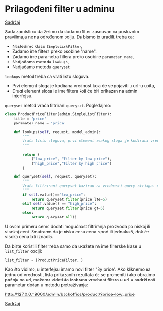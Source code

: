 
# Prilagođeni filter u adminu

[Sadržaj](00_sadrzaj.md)

Sada zamislimo da želimo da dodamo filter zasnovan na poslovnim pravilima,a ne na određenom polju. Da bismo to uradili, treba da:

- Nasledimo klasu `SimpleListFilter`,
- Zadamo ime filtera preko osobine "name".
- Zadamo ime parametra filtera preko osobine `parametar_name`,
- Nadjačamo metodu `lookups`,
- Nadjačamo metodu `queryset`

`lookups` metod treba da vrati listu slogova.

- Prvi element sloga je kodirana vrednost koja će se pojaviti u url-u upita,
- Drugi element sloga je ime filtera koji će biti prikazan na admin interfejsu.

`queryset` metod vraća filtrirani `queryset`. Pogledajmo:

```py
class ProductPriceFilter(admin.SimpleListFilter):
    title = 'price'
    parameter_name = 'price'

    def lookups(self, request, model_admin):
        """
        Vraća listu slogova, prvi element svakog sloga je kodirana vrednost opcije koja će se pojaviti u query URL-u, drugi element je ime opcije koja će se pojaviti na filteru.
        """
        
        return (
            ("low_price", "Filter by low price"), 
            ("high_price","Filter by high price")
        )

    def queryset(self, request, queryset):
        """
        Vraća filtrirani queryset baziran na vrednosti query stringa, vraćenog sa `self.value()`.
        """
        if self.value()=="low_price":
            return queryset.filter(price lte=5)
        elif self.value() == "high_price":
            return queryset.filter(price gt=5)
        else:
            return queryset.all()
```

U ovom primeru ćemo dodati mogućnost filtriranja proizvoda po niskoj ili visokoj ceni. Smatramo da je niska cena cena ispod ili jednaka 5, dok će visoka cena biti iznad 5.

Da biste koristili filter treba samo da ukažete na ime filterske klase u `list_filter` opciji:

```py
list_filter = (ProductPriceFilter, )
```

Kao što vidimo, u interfejsu imamo novi filter "By price". Ako kliknemo na jednu od vrednosti, lista prikazanih rezultata će se promeniti i ako obratimo pažnju na url, možemo videti da izabrana vrednost filtera u url-u sadrži naš parametar dodan u metodu pretraživanja:

<http://127.0.0.1:8000/admin/backoffice/product/?price=low_price>

[Sadržaj](00_sadrzaj.md)
